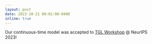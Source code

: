 ```yaml
---
layout: post
date: 2023-10-21 00:01:00-0400
inline: true
---
```


Our continuous-time model was accepted to [TGL Workshop](https://sites.google.com/view/tglworkshop-2023/home) @ NeurIPS 2023!
